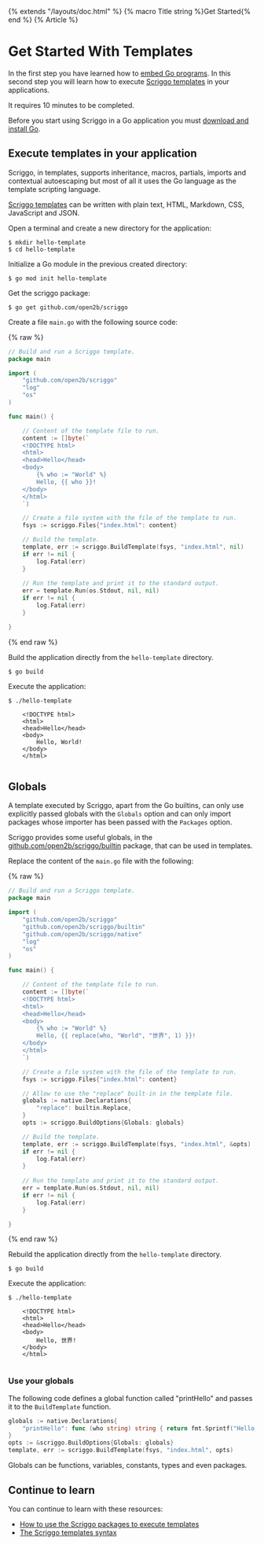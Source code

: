 {% extends "/layouts/doc.html" %}
{% macro Title string %}Get Started{% end %}
{% Article %}

# Get Started With Templates

In the first step you have learned how to <a href="/get-started">embed Go programs</a>.
In this second step you will learn how to execute [Scriggo templates](/templates) in your applications.

It requires 10 minutes to be completed.

Before you start using Scriggo in a Go application you must <a href="https://golang.org/dl/">download and install Go</a>.

## Execute templates in your application

Scriggo, in templates, supports inheritance, macros, partials, imports and contextual autoescaping but most of all it
uses the Go language as the template scripting language. 

[Scriggo templates](/templates) can be written with plain text, HTML, Markdown, CSS, JavaScript and JSON.

Open a terminal and create a new directory for the application: 

```shell
$ mkdir hello-template
$ cd hello-template
```

Initialize a Go module in the previous created directory:

```shell
$ go mod init hello-template
```

Get the scriggo package:

```shell
$ go get github.com/open2b/scriggo
```

Create a file `main.go` with the following source code:

{% raw %}
```go
// Build and run a Scriggo template.
package main

import (
    "github.com/open2b/scriggo"
    "log"
    "os"
)

func main() {

    // Content of the template file to run.
    content := []byte(`
    <!DOCTYPE html>
    <html>
    <head>Hello</head> 
    <body>
        {% who := "World" %}
        Hello, {{ who }}!
    </body>
    </html>
    `)

    // Create a file system with the file of the template to run.
    fsys := scriggo.Files{"index.html": content}

    // Build the template.
    template, err := scriggo.BuildTemplate(fsys, "index.html", nil)
    if err != nil {
        log.Fatal(err)
    }
 
    // Run the template and print it to the standard output.
    err = template.Run(os.Stdout, nil, nil)
    if err != nil {
        log.Fatal(err)
    }

}
```
{% end raw %}

Build the application directly from the `hello-template` directory.

```shell
$ go build
```

Execute the application:

```shell
$ ./hello-template

    <!DOCTYPE html>
    <html>
    <head>Hello</head> 
    <body>
        Hello, World!
    </body>
    </html>
 
```

## Globals

A template executed by Scriggo, apart from the Go builtins, can only use explicitly passed globals with the `Globals`
option and can only import packages whose importer has been passed with the `Packages` option.

Scriggo provides some useful globals, in the <a href="https://pkg.go.dev/github.com/open2b/scriggo/builtin">github.com/open2b/scriggo/builtin</a>
package, that can be used in templates.

Replace the content of the `main.go` file with the following:

{% raw %}
```go
// Build and run a Scriggo template.
package main

import (
    "github.com/open2b/scriggo"
    "github.com/open2b/scriggo/builtin"
    "github.com/open2b/scriggo/native"
    "log"
    "os"
)

func main() {

    // Content of the template file to run.
    content := []byte(`
    <!DOCTYPE html>
    <html>
    <head>Hello</head> 
    <body>
        {% who := "World" %}
        Hello, {{ replace(who, "World", "世界", 1) }}!
    </body>
    </html>
    `)

    // Create a file system with the file of the template to run.
    fsys := scriggo.Files{"index.html": content}

    // Allow to use the "replace" built-in in the template file.
    globals := native.Declarations{
        "replace": builtin.Replace,
    }
    opts := scriggo.BuildOptions{Globals: globals}

    // Build the template.
    template, err := scriggo.BuildTemplate(fsys, "index.html", &opts)
    if err != nil {
        log.Fatal(err)
    }
 
    // Run the template and print it to the standard output.
    err = template.Run(os.Stdout, nil, nil)
    if err != nil {
        log.Fatal(err)
    }

}
```
{% end raw %}

Rebuild the application directly from the `hello-template` directory.

```shell
$ go build
```

Execute the application:

```shell
$ ./hello-template

    <!DOCTYPE html>
    <html>
    <head>Hello</head> 
    <body>
        Hello, 世界!
    </body>
    </html>
 
```

### Use your globals

The following code defines a global function called "printHello" and passes it to the `BuildTemplate` function.

```go
globals := native.Declarations{
    "printHello": func (who string) string { return fmt.Sprintf("Hello, %s!", who) },
}
opts := &scriggo.BuildOptions{Globals: globals}
template, err := scriggo.BuildTemplate(fsys, "index.html", opts)
```

Globals can be functions, variables, constants, types and even packages.

## Continue to learn

You can continue to learn with these resources:

* [How to use the Scriggo packages to execute templates](/how-to-use)
* [The Scriggo templates syntax](/templates)

